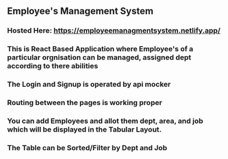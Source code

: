 
## Employee's Management System
### Hosted Here: https://employeemanagmentsystem.netlify.app/

### This is React Based Application where Employee's of a particular orgnisation can be managed, assigned dept according to there abilities
### The Login and Signup is operated by api mocker  
### Routing between the pages is working proper
### You can add Employees and allot them dept, area, and job which will be displayed in the Tabular Layout.
### The Table can be Sorted/Filter by Dept and Job
 




